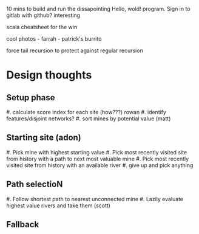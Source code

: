 10 mins to build and run the dissapointing Hello, wold! program.
Sign in to gitlab with github? interesting

scala cheatsheet for the win

cool photos - farrah - patrick's burrito

force tail recursion to protect against regular recursion


# Design thoughts
## Setup phase
 #. calculate score index for each site (how???) rowan
 #. identify features/disjoint networks?
 #. sort mines by potential value (matt)
 
## Starting site (adon)
 #. Pick mine with highest starting value
 #. Pick most recently visited site from history with a path to next most valuable mine
 #. Pick most recently visited site from history with an available river
 #. give up and pick anything

## Path selectioN
 #. Follow shortest path to nearest unconnected mine
 #. Lazily evaluate highest value rivers and take them (scott)

## Fallback

